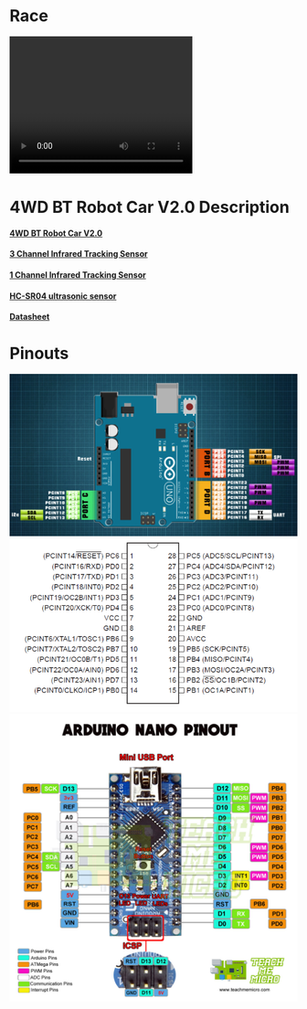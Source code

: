 # Race

<video width="320" height="240" controls>
  <source src="[https://example.com/path/to/your/video.mp4](https://github.com/sathwikkannam/courses-HKR/blob/master/Computer%20Engineering/RobotProject/Images/Robot%20race.mp4)" type="video/mp4">
  Your browser does not support the video tag.
</video>

# 4WD BT Robot Car V2.0 Description
#### [4WD BT Robot Car V2.0](https://wiki.keyestudio.com/KS0470_Keyestudio_4WD_BT_Robot_Car_V2.0_Kit_for_Arduino)
#### [3 Channel Infrared Tracking Sensor](https://wiki.keyestudio.com/KS0470_Keyestudio_4WD_BT_Robot_Car_V2.0_Kit_for_Arduino#Project_10:_Line_Tracking_Robot)
#### [1 Channel Infrared Tracking Sensor](https://wiki.keyestudio.com/Ks0050_keyestudio_Line_Tracking_Sensor)
#### [HC-SR04 ultrasonic sensor ](https://wiki.keyestudio.com/KS0470_Keyestudio_4WD_BT_Robot_Car_V2.0_Kit_for_Arduino#Project_5:_Ultrasonic_Sensor)
#### [Datasheet](/Datesheet.pdf)


# Pinouts
![ports](Images/ports.jpg)
![pinout](Images/pinout.png)
![Arduino_nano](Images/Arduino-Nano-pinout-4172312602.jpg)
